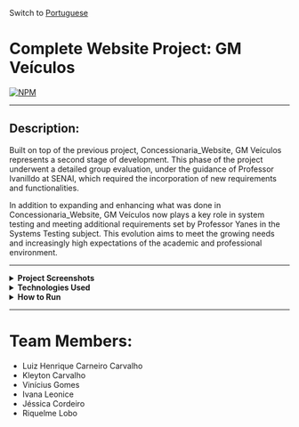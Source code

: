 Switch to [Portuguese](README.md)

# Complete Website Project: GM Veículos
[![NPM](https://img.shields.io/npm/l/react)](https://github.com/Dom-Luiz-III/JM_Veiculos/blob/main/LICENSE) 

---
## Description:
Built on top of the previous project, Concessionaria_Website, GM Veículos represents a second stage of development. This phase of the project underwent a detailed group evaluation, under the guidance of Professor Ivanilldo at SENAI, which required the incorporation of new requirements and functionalities.

In addition to expanding and enhancing what was done in Concessionaria_Website, GM Veículos now plays a key role in system testing and meeting additional requirements set by Professor Yanes in the Systems Testing subject. This evolution aims to meet the growing needs and increasingly high expectations of the academic and professional environment.

---

<details>
  <summary> <b> Project Screenshots </b> </summary>
<p>

Home page, where you can see company details, contact information, and create a customer registration:

![Web 1](https://github.com/Dom-Luiz-III/JM_Veiculos/blob/main/core/static/images/print1.png)

Navbar sections to view available vehicles:

![Web 2](https://github.com/Dom-Luiz-III/JM_Veiculos/blob/main/core/static/images/print2.5.png)

Page displaying the cars available in the company's Database, with the option to purchase as a simulation:

![Web 3](https://github.com/Dom-Luiz-III/JM_Veiculos/blob/main/core/static/images/print2.png)

Admin login area:

![Web 4](https://github.com/Dom-Luiz-III/JM_Veiculos/blob/main/core/static/images/print3.png)

Administrator page:

![Web 5](https://github.com/Dom-Luiz-III/JM_Veiculos/blob/main/core/static/images/print4.png)

Page where you can add, edit, and delete cars for sale or sold:

![Web 6](https://github.com/Dom-Luiz-III/JM_Veiculos/blob/main/core/static/images/print5.png)

</p>
</details>

<details>
  <summary> <b> Technologies Used </b> </summary>
<p>

- Python for Back End
- HTML - CSS for Front End
- Pillow for image handling
- Django for CRUD, integration, and website creation
- Bootstrap as Front End framework
- A little bit of JavaScript for project details
- SQLite as the Database language
- Selenium for system testing

</p>
</details>

<details>
  <summary> <b> How to Run </b> </summary>
<p>

Install Python on your computer and choose an IDE to use it (such as PyCharm or VS Code). Access the Python terminal and install the following programs using the command "pip install" followed by their names:

- Django
- gunicorn
- pytz
- sqlparse
- whitenoise
- Pillow
- django-adminlte2

Once everything is installed, run the command "python manage.py runserver" in the "JM_Veiculos" folder using the Python terminal. If everything goes well, it will create something like "Starting development server at http://127.0.0.1:7000/" and you can access the website using the provided HTTP link.

</p>
</details>

---

# Team Members:
- Luiz Henrique Carneiro Carvalho
- Kleyton Carvalho
- Vinícius Gomes
- Ivana Leonice
- Jéssica Cordeiro
- Riquelme Lobo
